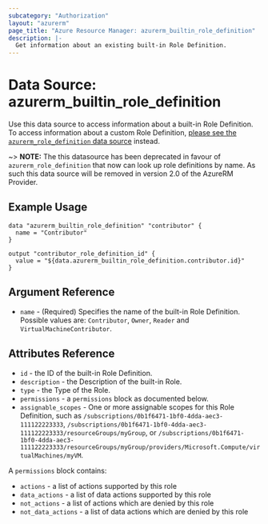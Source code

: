 ```yaml
---
subcategory: "Authorization"
layout: "azurerm"
page_title: "Azure Resource Manager: azurerm_builtin_role_definition"
description: |-
  Get information about an existing built-in Role Definition.
---
```


# Data Source: azurerm_builtin_role_definition

Use this data source to access information about a built-in Role Definition. To access information about a custom Role Definition, [please see the `azurerm_role_definition` data source](role_definition.html) instead.

~> **NOTE:** The this datasource has been deprecated in favour of `azurerm_role_definition` that now can look up role definitions by name. As such this data source will be removed in version 2.0 of the AzureRM Provider.

## Example Usage

```hcl
data "azurerm_builtin_role_definition" "contributor" {
  name = "Contributor"
}

output "contributor_role_definition_id" {
  value = "${data.azurerm_builtin_role_definition.contributor.id}"
}
```

## Argument Reference

* `name` - (Required) Specifies the name of the built-in Role Definition. Possible values are: `Contributor`, `Owner`, `Reader` and `VirtualMachineContributor`.


## Attributes Reference

* `id` - the ID of the built-in Role Definition.
* `description` - the Description of the built-in Role.
* `type` - the Type of the Role.
* `permissions` - a `permissions` block as documented below.
* `assignable_scopes` - One or more assignable scopes for this Role Definition, such as `/subscriptions/0b1f6471-1bf0-4dda-aec3-111122223333`, `/subscriptions/0b1f6471-1bf0-4dda-aec3-111122223333/resourceGroups/myGroup`, or `/subscriptions/0b1f6471-1bf0-4dda-aec3-111122223333/resourceGroups/myGroup/providers/Microsoft.Compute/virtualMachines/myVM`.

A `permissions` block contains:

* `actions` - a list of actions supported by this role
* `data_actions` - a list of data actions supported by this role
* `not_actions` - a list of actions which are denied by this role
* `not_data_actions` - a list of data actions which are denied by this role
